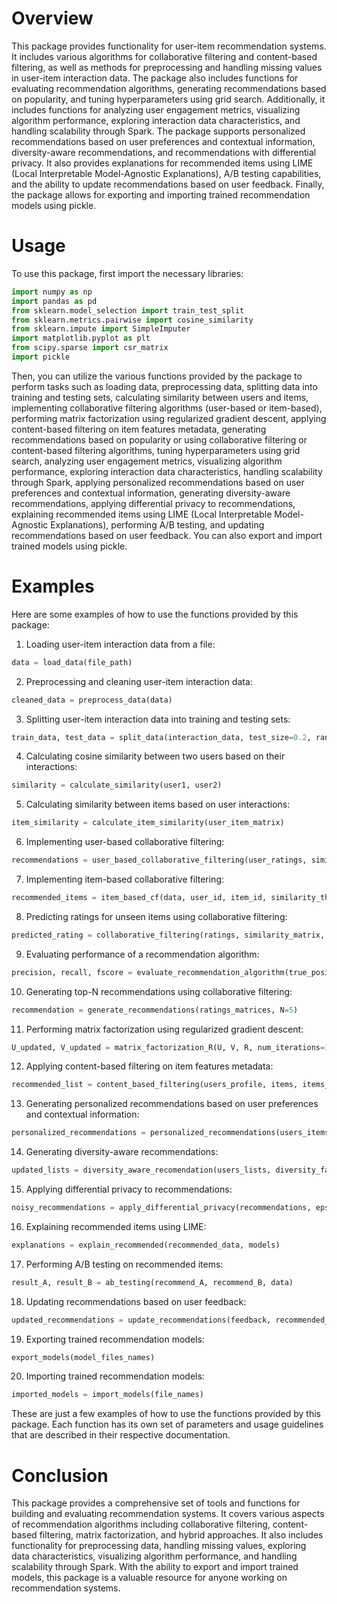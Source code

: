 # Overview

This package provides functionality for user-item recommendation systems. It includes various algorithms for collaborative filtering and content-based filtering, as well as methods for preprocessing and handling missing values in user-item interaction data. The package also includes functions for evaluating recommendation algorithms, generating recommendations based on popularity, and tuning hyperparameters using grid search. Additionally, it includes functions for analyzing user engagement metrics, visualizing algorithm performance, exploring interaction data characteristics, and handling scalability through Spark. The package supports personalized recommendations based on user preferences and contextual information, diversity-aware recommendations, and recommendations with differential privacy. It also provides explanations for recommended items using LIME (Local Interpretable Model-Agnostic Explanations), A/B testing capabilities, and the ability to update recommendations based on user feedback. Finally, the package allows for exporting and importing trained recommendation models using pickle.

# Usage

To use this package, first import the necessary libraries:

```python
import numpy as np
import pandas as pd
from sklearn.model_selection import train_test_split
from sklearn.metrics.pairwise import cosine_similarity
from sklearn.impute import SimpleImputer
import matplotlib.pyplot as plt
from scipy.sparse import csr_matrix
import pickle
```

Then, you can utilize the various functions provided by the package to perform tasks such as loading data, preprocessing data, splitting data into training and testing sets, calculating similarity between users and items, implementing collaborative filtering algorithms (user-based or item-based), performing matrix factorization using regularized gradient descent, applying content-based filtering on item features metadata, generating recommendations based on popularity or using collaborative filtering or content-based filtering algorithms, tuning hyperparameters using grid search, analyzing user engagement metrics, visualizing algorithm performance, exploring interaction data characteristics, handling scalability through Spark, applying personalized recommendations based on user preferences and contextual information, generating diversity-aware recommendations, applying differential privacy to recommendations, explaining recommended items using LIME (Local Interpretable Model-Agnostic Explanations), performing A/B testing, and updating recommendations based on user feedback. You can also export and import trained models using pickle.

# Examples

Here are some examples of how to use the functions provided by this package:

1. Loading user-item interaction data from a file:
```python
data = load_data(file_path)
```

2. Preprocessing and cleaning user-item interaction data:
```python
cleaned_data = preprocess_data(data)
```

3. Splitting user-item interaction data into training and testing sets:
```python
train_data, test_data = split_data(interaction_data, test_size=0.2, random_state=42)
```

4. Calculating cosine similarity between two users based on their interactions:
```python
similarity = calculate_similarity(user1, user2)
```

5. Calculating similarity between items based on user interactions:
```python
item_similarity = calculate_item_similarity(user_item_matrix)
```

6. Implementing user-based collaborative filtering:
```python
recommendations = user_based_collaborative_filtering(user_ratings, similarity_matrix, k=5)
```

7. Implementing item-based collaborative filtering:
```python
recommended_items = item_based_cf(data, user_id, item_id, similarity_threshold=0.5, top_n=5)
```
8. Predicting ratings for unseen items using collaborative filtering:
```python
predicted_rating = collaborative_filtering(ratings, similarity_matrix, user_ids, item_ids)
```

9. Evaluating performance of a recommendation algorithm:
```python
precision, recall, fscore = evaluate_recommendation_algorithm(true_positives, false_positives, false_negatives)
```

10. Generating top-N recommendations using collaborative filtering:
```python
recommendation = generate_recommendations(ratings_matrices, N=5)
```

11. Performing matrix factorization using regularized gradient descent:
```python
U_updated, V_updated = matrix_factorization_R(U, V, R, num_iterations=100, learning_rate=0.01, regularization=0.01)
```

12. Applying content-based filtering on item features metadata:
```python
recommended_list = content_based_filtering(users_profile, items, items_features)
```

13. Generating personalized recommendations based on user preferences and contextual information:
```python
personalized_recommendations = personalized_recommendations(users_items_contexts)
```

14. Generating diversity-aware recommendations:
```python
updated_lists = diversity_aware_recomendation(users_lists, diversity_factors)
```

15. Applying differential privacy to recommendations:
```python
noisy_recommendations = apply_differential_privacy(recommendations, epsilon)
```

16. Explaining recommended items using LIME:
```python
explanations = explain_recommended(recommended_data, models)
```

17. Performing A/B testing on recommended items:
```python
result_A, result_B = ab_testing(recommend_A, recommend_B, data)
```

18. Updating recommendations based on user feedback:
```python
updated_recommendations = update_recommendations(feedback, recommended_data)
```

19. Exporting trained recommendation models:
```python
export_models(model_files_names)
```

20. Importing trained recommendation models:
```python
imported_models = import_models(file_names)
```

These are just a few examples of how to use the functions provided by this package. Each function has its own set of parameters and usage guidelines that are described in their respective documentation.

# Conclusion

This package provides a comprehensive set of tools and functions for building and evaluating recommendation systems. It covers various aspects of recommendation algorithms including collaborative filtering, content-based filtering, matrix factorization, and hybrid approaches. It also includes functionality for preprocessing data, handling missing values, exploring data characteristics, visualizing algorithm performance, and handling scalability through Spark. With the ability to export and import trained models, this package is a valuable resource for anyone working on recommendation systems.